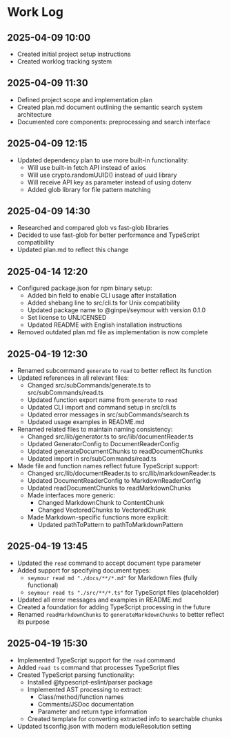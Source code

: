 # Work Log

## 2025-04-09 10:00
- Created initial project setup instructions
- Created worklog tracking system

## 2025-04-09 11:30
- Defined project scope and implementation plan
- Created plan.md document outlining the semantic search system architecture
- Documented core components: preprocessing and search interface

## 2025-04-09 12:15
- Updated dependency plan to use more built-in functionality:
  - Will use built-in fetch API instead of axios
  - Will use crypto.randomUUID() instead of uuid library
  - Will receive API key as parameter instead of using dotenv
  - Added glob library for file pattern matching

## 2025-04-09 14:30
- Researched and compared glob vs fast-glob libraries
- Decided to use fast-glob for better performance and TypeScript compatibility
- Updated plan.md to reflect this change

## 2025-04-14 12:20
- Configured package.json for npm binary setup:
  - Added bin field to enable CLI usage after installation
  - Added shebang line to src/cli.ts for Unix compatibility
  - Updated package name to @ginpei/seymour with version 0.1.0
  - Set license to UNLICENSED
  - Updated README with English installation instructions
- Removed outdated plan.md file as implementation is now complete

## 2025-04-19 12:30
- Renamed subcommand `generate` to `read` to better reflect its function
- Updated references in all relevant files:
  - Changed src/subCommands/generate.ts to src/subCommands/read.ts
  - Updated function export name from `generate` to `read`
  - Updated CLI import and command setup in src/cli.ts
  - Updated error messages in src/subCommands/search.ts
  - Updated usage examples in README.md
- Renamed related files to maintain naming consistency:
  - Changed src/lib/generator.ts to src/lib/documentReader.ts
  - Updated GeneratorConfig to DocumentReaderConfig
  - Updated generateDocumentChunks to readDocumentChunks
  - Updated import in src/subCommands/read.ts
- Made file and function names reflect future TypeScript support:
  - Changed src/lib/documentReader.ts to src/lib/markdownReader.ts
  - Updated DocumentReaderConfig to MarkdownReaderConfig
  - Updated readDocumentChunks to readMarkdownChunks
  - Made interfaces more generic:
    - Changed MarkdownChunk to ContentChunk
    - Changed VectoredChunks to VectoredChunk
  - Made Markdown-specific functions more explicit:
    - Updated pathToPattern to pathToMarkdownPattern

## 2025-04-19 13:45
- Updated the `read` command to accept document type parameter
- Added support for specifying document types:
  - `seymour read md "./docs/**/*.md"` for Markdown files (fully functional)
  - `seymour read ts "./src/**/*.ts"` for TypeScript files (placeholder)
- Updated all error messages and examples in README.md
- Created a foundation for adding TypeScript processing in the future
- Renamed `readMarkdownChunks` to `generateMarkdownChunks` to better reflect its purpose

## 2025-04-19 15:30
- Implemented TypeScript support for the `read` command
- Added `read ts` command that processes TypeScript files
- Created TypeScript parsing functionality:
  - Installed @typescript-eslint/parser package
  - Implemented AST processing to extract:
    - Class/method/function names
    - Comments/JSDoc documentation
    - Parameter and return type information
  - Created template for converting extracted info to searchable chunks
- Updated tsconfig.json with modern moduleResolution setting
